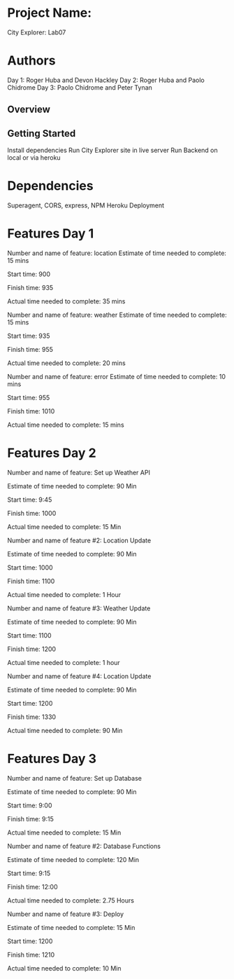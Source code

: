# Project Name: 
City Explorer: Lab07

# Authors
Day 1: Roger Huba and Devon Hackley
Day 2: Roger Huba and Paolo Chidrome
Day 3: Paolo Chidrome and Peter Tynan

## Overview
<!-- Provide a high level overview of what this application is and why you are building it, beyond the fact that it's an assignment for this class. (i.e. What's your problem domain?) -->

## Getting Started
Install dependencies
Run City Explorer site in live server
Run Backend on local or via heroku

# Dependencies
Superagent, CORS, express, NPM
Heroku Deployment



# Features Day 1
Number and name of feature: location
Estimate of time needed to complete: 15 mins

Start time: 900

Finish time: 935

Actual time needed to complete: 35 mins

Number and name of feature: weather
Estimate of time needed to complete: 15 mins

Start time: 935

Finish time: 955

Actual time needed to complete: 20 mins


Number and name of feature: error
Estimate of time needed to complete: 10 mins

Start time: 955

Finish time: 1010

Actual time needed to complete: 15 mins

# Features Day 2
Number and name of feature: Set up Weather API

Estimate of time needed to complete: 90 Min

Start time: 9:45

Finish time: 1000

Actual time needed to complete: 15 Min



Number and name of feature #2: Location Update

Estimate of time needed to complete: 90 Min

Start time: 1000

Finish time: 1100

Actual time needed to complete: 1 Hour



Number and name of feature #3: Weather Update

Estimate of time needed to complete: 90 Min

Start time: 1100

Finish time: 1200

Actual time needed to complete: 1 hour



Number and name of feature #4: Location Update

Estimate of time needed to complete: 90 Min

Start time: 1200

Finish time: 1330

Actual time needed to complete: 90 Min

# Features Day 3
Number and name of feature: Set up Database

Estimate of time needed to complete: 90 Min

Start time: 9:00

Finish time: 9:15

Actual time needed to complete: 15 Min



Number and name of feature #2: Database Functions

Estimate of time needed to complete: 120 Min

Start time: 9:15

Finish time: 12:00

Actual time needed to complete: 2.75 Hours



Number and name of feature #3: Deploy

Estimate of time needed to complete: 15 Min

Start time: 1200

Finish time: 1210

Actual time needed to complete: 10 Min


